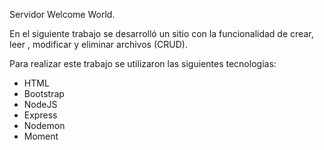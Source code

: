 Servidor Welcome World.

En el siguiente trabajo se desarrolló un sitio con la funcionalidad de crear, leer , modificar y eliminar archivos (CRUD).

Para realizar este trabajo se utilizaron las siguientes tecnologías:

- HTML
- Bootstrap
- NodeJS
- Express
- Nodemon
- Moment